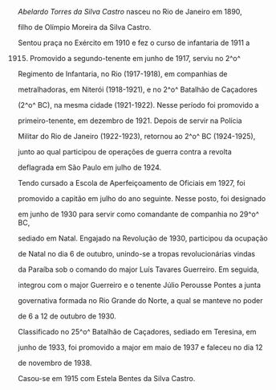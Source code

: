 

*Abelardo Torres da Silva Castro* nasceu no Rio de Janeiro em 1890,

filho de Olímpio Moreira da Silva Castro.



Sentou praça no Exército em 1910 e fez o curso de infantaria de 1911 a

1915. Promovido a segundo-tenente em junho de 1917, serviu no 2^o^

Regimento de Infantaria, no Rio (1917-1918), em companhias de

metralhadoras, em Niterói (1918-1921), e no 2^o^ Batalhão de Caçadores

(2^o^ BC), na mesma cidade (1921-1922). Nesse período foi promovido a

primeiro-tenente, em dezembro de 1921. Depois de servir na Polícia

Militar do Rio de Janeiro (1922-1923), retornou ao 2^o^ BC (1924-1925),

junto ao qual participou de operações de guerra contra a revolta

deflagrada em São Paulo em julho de 1924.



Tendo cursado a Escola de Aperfeiçoamento de Oficiais em 1927, foi

promovido a capitão em julho do ano seguinte. Nesse posto, foi designado

em junho de 1930 para servir como comandante de companhia no 29^o^ BC,

sediado em Natal. Engajado na Revolução de 1930, participou da ocupação

de Natal no dia 6 de outubro, unindo-se a tropas revolucionárias vindas

da Paraíba sob o comando do major Luís Tavares Guerreiro. Em seguida,

integrou com o major Guerreiro e o tenente Júlio Perousse Pontes a junta

governativa formada no Rio Grande do Norte, a qual se manteve no poder

de 6 a 12 de outubro de 1930.



Classificado no 25^o^ Batalhão de Caçadores, sediado em Teresina, em

junho de 1933, foi promovido a major em maio de 1937 e faleceu no dia 12

de novembro de 1938.



Casou-se em 1915 com Estela Bentes da Silva Castro.



